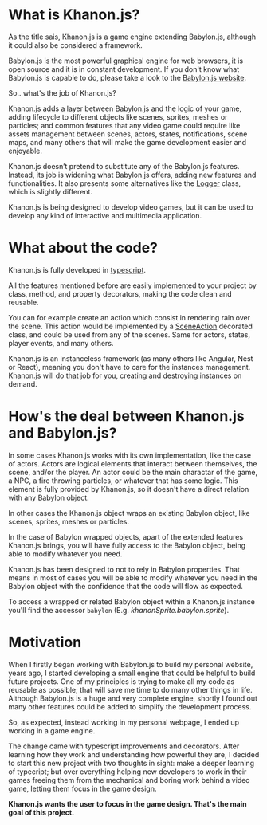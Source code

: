 # What is Khanon.js?

As the title sais, Khanon.js is a game engine extending Babylon.js, although it could also be considered a framework.

Babylon.js is the most powerful graphical engine for web browsers, it is open source and it is in constant development. If you don't know what Babylon.js is capable to do, please take a look to the [Babylon.js website](https://babylonjs.com/).

So.. what's the job of Khanon.js?

Khanon.js adds a layer between Babylon.js and the logic of your game, adding lifecycle to different objects like scenes, sprites, meshes or particles; and common features that any video game could require like assets management between scenes, actors, states, notifications, scene maps, and many others that will make the game development easier and enjoyable.

Khanon.js doesn’t pretend to substitute any of the Babylon.js features. Instead, its job is widening what Babylon.js offers, adding new features and functionalities. It also presents some alternatives like the [Logger](https://khanonjs.com/api-docs/classes/modules_logger.Logger.html) class, which is slightly different.

Khanon.js is being designed to develop video games, but it can be used to develop any kind of interactive and multimedia application.

# What about the code?

Khanon.js is fully developed in [typescript](https://www.typescriptlang.org/).

All the features mentioned before are easily implemented to your project by class, method, and property decorators, making the code clean and reusable.

You can for example create an action which consist in rendering rain over the scene. This action would be implemented by a [SceneAction](https://khanonjs.com/api-docs/modules/decorators_scene_scene_action.html) decorated class, and could be used from any of the scenes. Same for actors, states, player events, and many others.

Khanon.js is an instanceless framework (as many others like Angular, Nest or React), meaning you don't have to care for the instances management. Khanon.js will do that job for you, creating and destroying instances on demand.

# How's the deal between Khanon.js and Babylon.js?

In some cases Khanon.js works with its own implementation, like the case of actors. Actors are logical elements that interact between themselves, the scene, and/or the player. An actor could be the main charactar of the game, a NPC, a fire throwing particles, or whatever that has some logic. This element is fully provided by Khanon.js, so it doesn't have a direct relation with any Babylon object.

In other cases the Khanon.js object wraps an existing Babylon object, like scenes, sprites, meshes or particles.

In the case of Babylon wrapped objects, apart of the extended features Khanon.js brings, you will have fully access to the Babylon object, being able to modify whatever you need.

Khanon.js has been designed to not to rely in Babylon properties. That means in most of cases you will be able to modify whatever you need in the Babylon object with the confidence that the code will flow as expected.

To access a wrapped or related Babylon object within a Khanon.js instance you'll find the accessor `babylon` (E.g. *khanonSprite.babylon.sprite*).

# Motivation

When I firstly began working with Babylon.js to build my personal website, years ago, I started developing a small engine that could be helpful to build future projects. One of my principles is trying to make all my code as reusable as possible; that will save me time to do many other things in life. Although Babylon.js is a huge and very complete engine, shortly I found out many other features could be added to simplify the development process.

So, as expected, instead working in my personal webpage, I ended up working in a game engine.

The change came with typescript improvements and decorators. After learning how they work and understanding how powerful they are, I decided to start this new project with two thoughts in sight: make a deeper learning of typecript; but over everything helping new developers to work in their games freeing them from the mechanical and boring work behind a video game, letting them focus in the game design.

**Khanon.js wants the user to focus in the game design. That's the main goal of this project.**